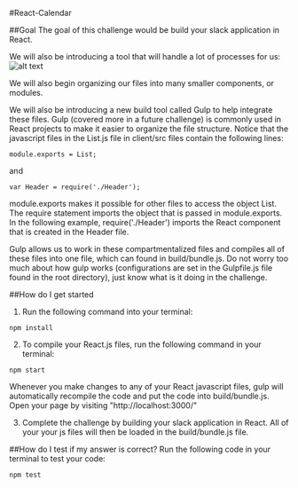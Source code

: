 #React-Calendar

##Goal
The goal of this challenge would be build your slack application in React.

We will also be introducing a tool that will handle a lot of processes for us:
![alt text](https://avatars0.githubusercontent.com/u/6200624?v=3&s=400)

We will also begin organizing our files into many smaller components, or modules.


We will also be introducing a new build tool called Gulp to help integrate these files. Gulp (covered more in a future challenge) is commonly used in React projects to make it easier to organize the file structure. Notice that the javascript files in the List.js file in client/src files contain the following lines:
````
module.exports = List;
````
and
````
var Header = require('./Header');
````
module.exports makes it possible for other files to access the object List. The require statement imports the object that is passed in module.exports. In the following example, require('./Header') imports the React component that is created in the Header file.

Gulp allows us to work in these compartmentalized files and compiles all of these files into one file, which can found in build/bundle.js. Do not worry too much about how gulp works (configurations are set in the Gulpfile.js file found in the root directory), just know what is it doing in the challenge.

##How do I get started
1. Run the following command into your terminal:
````
npm install
````

2. To compile your React.js files, run the following command in your terminal:
````
npm start
````
Whenever you make changes to any of your React javascript files, gulp will automatically recompile the code and put the code into build/bundle.js.
Open your page by visiting "http://localhost:3000/"

3. Complete the challenge by building your slack application in React. All of your your js files will then be loaded in the build/bundle.js file.

##How do I test if my answer is correct?
Run the following code in your terminal to test your code:
````
npm test
````